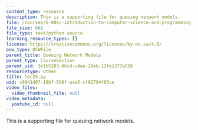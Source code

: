 ```yaml
---
content_type: resource
description: This is a supporting file for queuing network models.
file: /courses/6-00sc-introduction-to-computer-science-and-programming-spring-2011/c0941d0719bf598faae5cf02794f03ce_lec25.py
file_size: 662
file_type: text/python-source
learning_resource_types: []
license: https://creativecommons.org/licenses/by-nc-sa/4.0/
ocw_type: OCWFile
parent_title: Queuing Network Models
parent_type: CourseSection
parent_uid: 3e1b5283-96cd-c4ee-29eb-12fe1377a558
resourcetype: Other
title: lec25.py
uid: c0941d07-19bf-598f-aae5-cf02794f03ce
video_files:
  video_thumbnail_file: null
video_metadata:
  youtube_id: null
---
```

This is a supporting file for queuing network models.